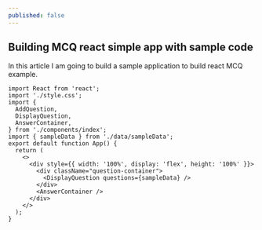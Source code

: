 ```yaml
---
published: false
---
```

## Building MCQ react simple app with sample code

In this article I am going to build a sample application to build react MCQ example.
```
import React from 'react';
import './style.css';
import {
  AddQuestion,
  DisplayQuestion,
  AnswerContainer,
} from './components/index';
import { sampleData } from './data/sampleData';
export default function App() {
  return (
    <>
      <div style={{ width: '100%', display: 'flex', height: '100%' }}>
        <div className="question-container">
          <DisplayQuestion questions={sampleData} />
        </div>
        <AnswerContainer />
      </div>
    </>
  );
}

```




